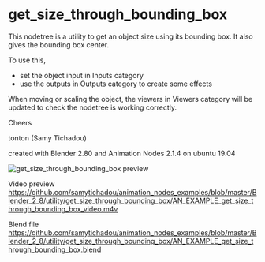 # get_size_through_bounding_box

This nodetree is a utility to get an object size using its bounding box.
It also gives the bounding box center.

To use this, 
- set the object input in Inputs category
- use the outputs in Outputs category to create some effects

When moving or scaling the object, the viewers in Viewers category will be updated to check the nodetree is working correctly.

Cheers

tonton (Samy Tichadou)

created with Blender 2.80 and Animation Nodes 2.1.4 on ubuntu 19.04

![get_size_through_bounding_box preview](https://github.com/samytichadou/animation_nodes_examples/blob/master/Blender_2_8/utility/get_size_through_bounding_box/AN_EXAMPLE_get_size_through_bounding_box_preview.png)

Video preview
https://github.com/samytichadou/animation_nodes_examples/blob/master/Blender_2_8/utility/get_size_through_bounding_box/AN_EXAMPLE_get_size_through_bounding_box_video.m4v

Blend file
https://github.com/samytichadou/animation_nodes_examples/blob/master/Blender_2_8/utility/get_size_through_bounding_box/AN_EXAMPLE_get_size_through_bounding_box.blend

